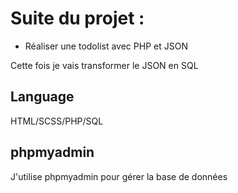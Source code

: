 # Suite du projet :
- Réaliser une todolist avec PHP et JSON

Cette fois je vais transformer le JSON en SQL

## Language

HTML/SCSS/PHP/SQL

## phpmyadmin

J'utilise phpmyadmin pour gérer la base de données
